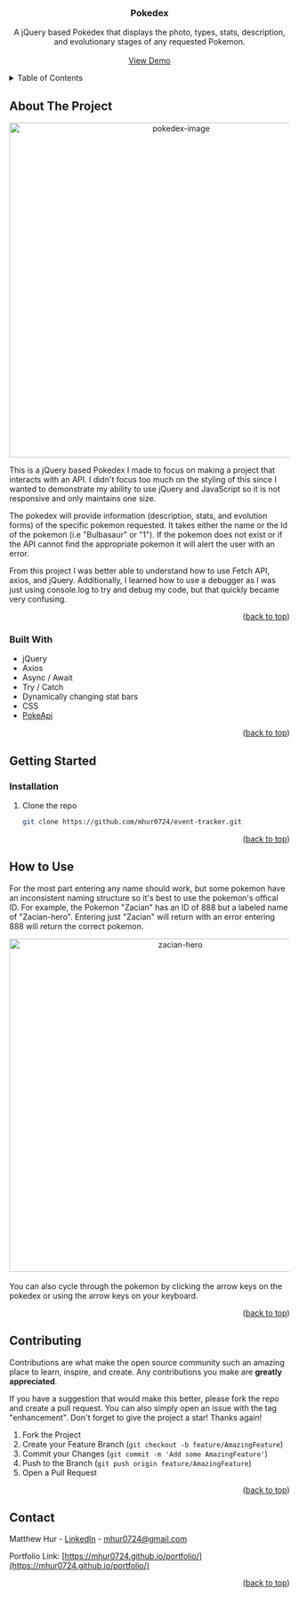 <div id="top"></div>


<!-- PROJECT SHIELDS -->
<!--
*** I'm using markdown "reference style" links for readability.
*** Reference links are enclosed in brackets [ ] instead of parentheses ( ).
*** See the bottom of this document for the declaration of the reference variables
*** for contributors-url, forks-url, etc. This is an optional, concise syntax you may use.
*** https://www.markdownguide.org/basic-syntax/#reference-style-links
-->

<!-- PROJECT LOGO -->
<br />
<div align="center">
<h3 align="center">Pokedex</h3>

  <p align="center">
A jQuery based Pokedex that displays the photo, types, stats, description, and evolutionary stages of any requested Pokemon. 
    <br />
    <br />
    <a href="https://mhur0724.github.io/pokedex">View Demo</a>
  </p>
</div>



<!-- TABLE OF CONTENTS -->
<details>
  <summary>Table of Contents</summary>
  <ol>
    <li>
      <a href="#about-the-project">About The Project</a>
      <ul>
        <li><a href="#built-with">Built With</a></li>
      </ul>
    </li>
    <li>
      <a href="#getting-started">Getting Started</a>
      <ul>
        <li><a href="#installation">Installation</a></li>
      </ul>
    </li>
    <li><a href="#contributing">Contributing</a></li>
    <li><a href="#contact">Contact</a></li>
    <li><a href="#acknowledgments">Acknowledgments</a></li>
  </ol>
</details>



<!-- ABOUT THE PROJECT -->
## About The Project
<p align="center">
<img width="602" alt="pokedex-image" src="https://user-images.githubusercontent.com/86213479/149596345-c7ec0614-ef71-498f-9e72-f59e4ca4444b.png"></p>

This is a jQuery based Pokedex I made to focus on making a project that interacts with an API. I didn't focus too much on the styling of this since I wanted to demonstrate my ability to use jQuery and JavaScript so it is not responsive and only maintains one size.

The pokedex will provide information (description, stats, and evolution forms) of the specific pokemon requested. It takes either the name or the Id of the pokemon (i.e "Bulbasaur" or "1"). If the pokemon does not exist or if the API cannot find the appropriate pokemon it will alert the user with an error.

From this project I was better able to understand how to use Fetch API, axios, and jQuery. Additionally, I learned how to use a debugger as I was just using console.log to try and debug my code, but that quickly became very confusing.

<p align="right">(<a href="#top">back to top</a>)</p>

### Built With

* jQuery
* Axios
* Async / Await
* Try / Catch
* Dynamically changing stat bars
* CSS
* [PokeApi](https://pokeapi.co/)


<p align="right">(<a href="#top">back to top</a>)</p>



<!-- GETTING STARTED -->
## Getting Started
### Installation

1. Clone the repo
   ```sh
   git clone https://github.com/mhur0724/event-tracker.git
   ```
<p align="right">(<a href="#top">back to top</a>)</p>



<!-- USAGE EXAMPLES -->
## How to Use

For the most part entering any name should work, but some pokemon have an inconsistent naming structure so it's best to use the pokemon's offical ID. For example, the Pokemon "Zacian" has an ID of 888 but a labeled name of "Zacian-hero". Entering just "Zacian" will return with an error entering 888 will return the correct pokemon.

<div align="center">
<img width="599" alt="zacian-hero" src="https://user-images.githubusercontent.com/86213479/149596347-a500f984-66de-41f6-aaf6-10fedba88049.png">
</div>

<br>
You can also cycle through the pokemon by clicking the arrow keys on the pokedex or using the arrow keys on your keyboard. 

<p align="right">(<a href="#top">back to top</a>)</p>

<!-- CONTRIBUTING -->
## Contributing

Contributions are what make the open source community such an amazing place to learn, inspire, and create. Any contributions you make are **greatly appreciated**.

If you have a suggestion that would make this better, please fork the repo and create a pull request. You can also simply open an issue with the tag "enhancement".
Don't forget to give the project a star! Thanks again!

1. Fork the Project
2. Create your Feature Branch (`git checkout -b feature/AmazingFeature`)
3. Commit your Changes (`git commit -m 'Add some AmazingFeature'`)
4. Push to the Branch (`git push origin feature/AmazingFeature`)
5. Open a Pull Request

<p align="right">(<a href="#top">back to top</a>)</p>

<!-- CONTACT -->
## Contact

Matthew Hur - [LinkedIn](https://www.linkedin.com/in/matthewhur/) - mhur0724@gmail.com

Portfolio Link: [https://mhur0724.github.io/portfolio/](https://mhur0724.github.io/portfolio/)

<p align="right">(<a href="#top">back to top</a>)</p>








<!-- MARKDOWN LINKS & IMAGES -->
<!-- https://www.markdownguide.org/basic-syntax/#reference-style-links -->
[contributors-shield]: https://img.shields.io/github/contributors/github_username/repo_name.svg?style=for-the-badge
[contributors-url]: https://github.com/github_username/repo_name/graphs/contributors
[forks-shield]: https://img.shields.io/github/forks/github_username/repo_name.svg?style=for-the-badge
[forks-url]: https://github.com/github_username/repo_name/network/members
[stars-shield]: https://img.shields.io/github/stars/github_username/repo_name.svg?style=for-the-badge
[stars-url]: https://github.com/github_username/repo_name/stargazers
[issues-shield]: https://img.shields.io/github/issues/github_username/repo_name.svg?style=for-the-badge
[issues-url]: https://github.com/github_username/repo_name/issues
[license-shield]: https://img.shields.io/github/license/github_username/repo_name.svg?style=for-the-badge
[license-url]: https://github.com/github_username/repo_name/blob/master/LICENSE.txt
[linkedin-shield]: https://img.shields.io/badge/-LinkedIn-black.svg?style=for-the-badge&logo=linkedin&colorB=555
[linkedin-url]: https://linkedin.com/in/linkedin_username
[product-screenshot]: images/screenshot.png
